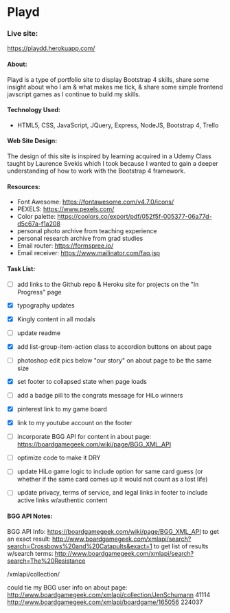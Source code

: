 # **Playd**

### **Live site:**
https://playdd.herokuapp.com/

#### **About:**
Playd is a type of portfolio site to display Bootstrap 4 skills, share some insight about who I am & what makes me tick, & share some simple frontend javscript games as I continue to build my skills.

#### **Technology Used:**
 - HTML5, CSS, JavaScript, JQuery, Express, NodeJS, Bootstrap 4, Trello

#### **Web Site Design:**
The design of this site is inspired by learning acquired in a Udemy Class taught by Laurence Svekis which I took because I wanted to gain a deeper understanding of how to work with the Bootstrap 4 framework.

#### **Resources:**
 - Font Awesome: https://fontawesome.com/v4.7.0/icons/
 - PEXELS: https://www.pexels.com/
 - Color palette: https://coolors.co/export/pdf/052f5f-005377-06a77d-d5c67a-f1a208
 - personal photo archive from teaching experience
 - personal research archive from grad studies
 - Email router: https://formspree.io/
 - Email receiver: https://www.mailinator.com/faq.jsp

#### **Task List:**
- [ ] add links to the Github repo & Heroku site for projects on the "In Progress" page
- [x] typography updates
- [x] Kingly content in all modals
- [ ] update readme
- [x] add list-group-item-action class to accordion buttons on about page
- [ ] photoshop edit pics below "our story" on about page to be the same size
- [x] set footer to collapsed state when page loads
- [ ] add a badge pill to the congrats message for HiLo winners
- [x] pinterest link to my game board
- [x] link to my youtube account on the footer  
- [ ] incorporate BGG API for content in about page: https://boardgamegeek.com/wiki/page/BGG_XML_API
- [ ] optimize code to make it DRY
- [ ] update HiLo game logic to include option for same card guess (or whether if the same card comes up it would not count as a lost life)
- [ ] update privacy, terms of service, and legal links in footer to include active links w/authentic content


#### **BGG API Notes:**
 BGG API Info: https://boardgamegeek.com/wiki/page/BGG_XML_API
 to get an exact result:
 http://www.boardgamegeek.com/xmlapi/search?search=Crossbows%20and%20Catapults&exact=1
 to get list of results w/search terms:
 http://www.boardgamegeek.com/xmlapi/search?search=The%20Resistance
 <!-- 214319 -->
/xmlapi/collection/<username>

could tie my BGG user info on about page:
http://www.boardgamegeek.com/xmlapi/collection/JenSchumann
41114
http://www.boardgamegeek.com/xmlapi/boardgame/165056
224037
